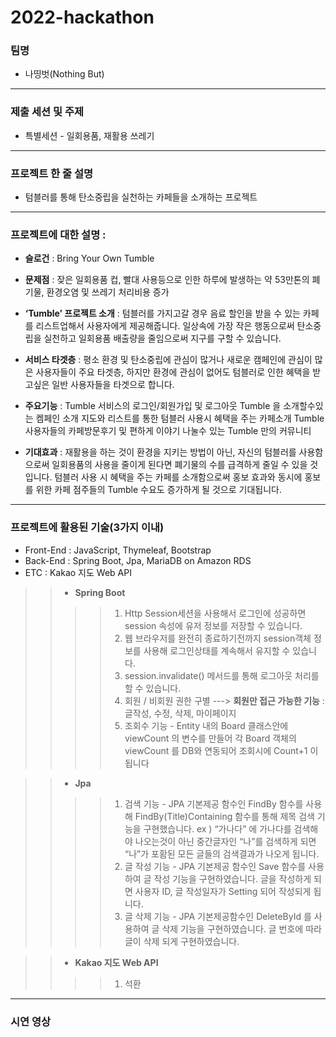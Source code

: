 # 2022-hackathon
### 팀명
- 나띵벗(Nothing But)
----------

### 제출 세션 및 주제
- 특별세션 - 일회용품, 재활용 쓰레기
----------

### 프로젝트 한 줄 설명
- 텀블러를 통해 탄소중립을 실천하는 카페들을 소개하는 프로젝트
----------
### 프로젝트에 대한 설명 : 
- **슬로건** : Bring Your Own Tumble

- **문제점** : 잦은 일회용품 컵, 빨대 사용등으로 인한 하루에 발생하는 약 53만톤의 폐기물, 환경오염 및 쓰레기 처리비용 증가

- **‘Tumble’ 프로젝트 소개** : 텀블러를 가지고갈 경우 음료 할인을 받을 수 있는 카페를 리스트업해서 사용자에게 제공해줍니다.
일상속에 가장 작은 행동으로써 탄소중립을 실천하고 일회용품 배출량을 줄임으로써 지구를 구할 수 있습니다.

- **서비스 타겟층** :
평소 환경 및 탄소중립에 관심이 많거나 새로운 캠페인에 관심이 많은 사용자들이 주요 타겟층, 하지만 환경에 관심이 없어도 텀블러로 인한 혜택을 받고싶은 일반 사용자들을 타겟으로 합니다.


- **주요기능** : 
Tumble 서비스의 로그인/회원가입 및 로그아웃
Tumble 을 소개할수있는 켐페인 소개
지도와 리스트를 통한 텀블러 사용시 혜택을 주는 카페소개
Tumble 사용자들의 카페방문후기 및 편하게 이야기 나눌수 있는 Tumble 만의 커뮤니티

- **기대효과** : 
재활용을 하는 것이 환경을 지키는 방법이 아닌, 자신의 텀블러를 사용함으로써 일회용품의 사용을 줄이게 된다면 폐기물의 수를 급격하게 줄일 수 있을 것입니다.
텀블러 사용 시 혜택을 주는 카페를 소개함으로써 홍보 효과와 동시에 홍보를 위한 카페 점주들의 Tumble 수요도 증가하게 될 것으로 기대됩니다.

----------
### 프로젝트에 활용된 기술(3가지 이내)
- Front-End : JavaScript, Thymeleaf, Bootstrap
- Back-End : Spring Boot, Jpa, MariaDB on Amazon RDS
- ETC : Kakao 지도 Web API

> > - **Spring Boot**
> > > > 1. Http Session세션을 사용해서 로그인에 성공하면 session 속성에 유저 정보를 저장할 수 있습니다.
> > > > 2. 웹 브라우저를 완전히 종료하기전까지 session객체 정보를 사용해 로그인상태를 계속해서 유지할 수 있습니다.
> > > > 3. session.invalidate() 메서드를 통해 로그아웃 처리를 할 수 있습니다.
> > > > 4. 회원 / 비회원 권한 구별 ---> **회원만 접근 가능한 기능** : 글작성, 수정, 삭제, 마이페이지
> > > > 5. 조회수 기능 - Entity 내의 Board 클래스안에 viewCount 의 변수를 만들어 각 Board 객체의 viewCount 를 DB와 연동되어 조회시에 Count+1 이 됩니다


> > - **Jpa**
> > > > 1. 검색 기능 - JPA 기본제공 함수인 FindBy 함수를 사용해 FindBy(Title)Containing 함수를 통해 제목 검색 기능을 구현했습니다. 
> > > >  ex ) “가나다” 에 가나다를 검색해야 나오는것이 아닌 중간글자인 “나”를 검색하게 되면 “나”가 포홤된 모든 글들의 검색결과가 나오게 됩니다.
> > > > 2. 글 작성 기능 - JPA 기본제공 함수인 Save 함수를 사용하여 글 작성 기능을 구현하였습니다. 글을 작성하게 되면 사용자 ID, 글 작성일자가 Setting 되어 작성되게 됩니다.
> > > > 3. 글 삭제 기능 - JPA 기본제공함수인 DeleteById 를 사용하여 글 삭제 기능을 구현하였습니다. 글 번호에 따라 글이 삭제 되게 구현하였습니다.

> > - **Kakao 지도 Web API**
> > > > 1. 석환

----------
### 시연 영상

